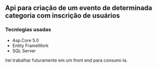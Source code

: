 ## Api para criação de um evento de determinada categoria com inscrição de usuários

### Tecnlogias usadas 
- Asp.Core 5.0
- Entity FrameWork
- SQL Server

Irei trabalhar futuramente em um front end para consumi-la.

